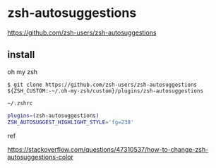 # zsh-autosuggestions

https://github.com/zsh-users/zsh-autosuggestions 

install
--
oh my zsh
```console
$ git clone https://github.com/zsh-users/zsh-autosuggestions ${ZSH_CUSTOM:-~/.oh-my-zsh/custom}/plugins/zsh-autosuggestions
```

`~/.zshrc`
```zsh
plugins=(zsh-autosuggestions)
ZSH_AUTOSUGGEST_HIGHLIGHT_STYLE='fg=238'
```

ref

https://stackoverflow.com/questions/47310537/how-to-change-zsh-autosuggestions-color
